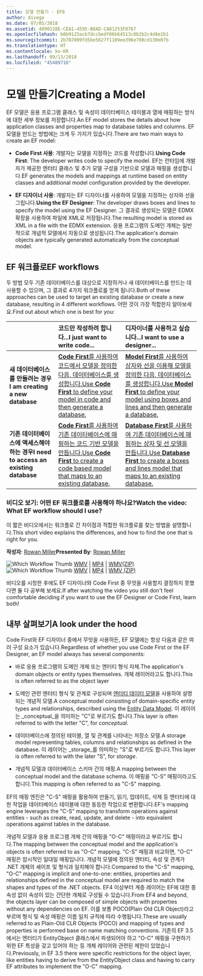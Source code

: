 ```yaml
---
title: 모델 만들기 - EF6
author: divega
ms.date: 07/05/2018
ms.assetid: 4890228E-CEA1-4595-B8AD-CA81253F8767
ms.openlocfilehash: b0b9125acb7dccbedf06b64513c0b2b2c4d8e1b1
ms.sourcegitcommit: 2b787009fd5be5627f1189ee396e708cd130e07b
ms.translationtype: HT
ms.contentlocale: ko-KR
ms.lasthandoff: 09/13/2018
ms.locfileid: "45489716"
---
```

# <a name="creating-a-model"></a><span data-ttu-id="ff2bb-102">모델 만들기</span><span class="sxs-lookup"><span data-stu-id="ff2bb-102">Creating a Model</span></span>

<span data-ttu-id="ff2bb-103">EF 모델은 응용 프로그램 클래스 및 속성이 데이터베이스 테이블과 열에 매핑하는 방식에 대한 세부 정보를 저장합니다.</span><span class="sxs-lookup"><span data-stu-id="ff2bb-103">An EF model stores the details about how application classes and properties map to database tables and columns.</span></span> <span data-ttu-id="ff2bb-104">EF 모델을 만드는 방법에는 크게 두 가지가 있습니다.</span><span class="sxs-lookup"><span data-stu-id="ff2bb-104">There are two main ways to create an EF model:</span></span>

- <span data-ttu-id="ff2bb-105">**Code First 사용**: 개발자는 모델을 지정하는 코드를 작성합니다.</span><span class="sxs-lookup"><span data-stu-id="ff2bb-105">**Using Code First**: The developer writes code to specify the model.</span></span> <span data-ttu-id="ff2bb-106">EF는 런타임에 개발자가 제공한 엔터티 클래스 및 추가 모델 구성을 기반으로 모델과 매핑을 생성합니다.</span><span class="sxs-lookup"><span data-stu-id="ff2bb-106">EF generates the models and mappings at runtime based on entity classes and additional model configuration provided by the developer.</span></span>

- <span data-ttu-id="ff2bb-107">**EF 디자이너 사용**: 개발자는 EF 디자이너를 사용하여 모델을 지정하는 상자와 선을 그립니다.</span><span class="sxs-lookup"><span data-stu-id="ff2bb-107">**Using the EF Designer**: The developer draws boxes and lines to specify the model using the EF Designer.</span></span> <span data-ttu-id="ff2bb-108">그 결과로 생성되는 모델은 EDMX 확장을 사용하여 파일에 XML로 저장됩니다.</span><span class="sxs-lookup"><span data-stu-id="ff2bb-108">The resulting model is stored as XML in a file with the EDMX extension.</span></span> <span data-ttu-id="ff2bb-109">응용 프로그램의 도메인 개체는 일반적으로 개념적 모델에서 자동으로 생성됩니다.</span><span class="sxs-lookup"><span data-stu-id="ff2bb-109">The application's domain objects are typically generated automatically from the conceptual model.</span></span>

## <a name="ef-workflows"></a><span data-ttu-id="ff2bb-110">EF 워크플로</span><span class="sxs-lookup"><span data-stu-id="ff2bb-110">EF workflows</span></span>

<span data-ttu-id="ff2bb-111">두 방법 모두 기존 데이터베이스를 대상으로 지정하거나 새 데이터베이스를 만드는 데 사용할 수 있으며, 그 결과로 4가지 워크플로를 얻게 됩니다.</span><span class="sxs-lookup"><span data-stu-id="ff2bb-111">Both of these approaches can be used to target an existing database or create a new database, resulting in 4 different workflows.</span></span>
<span data-ttu-id="ff2bb-112">어떤 것이 가장 적합한지 알아보세요.</span><span class="sxs-lookup"><span data-stu-id="ff2bb-112">Find out about which one is best for you:</span></span>  

|                                           | <span data-ttu-id="ff2bb-113">코드만 작성하려 합니다...</span><span class="sxs-lookup"><span data-stu-id="ff2bb-113">I just want to write code...</span></span>                                                                                                                   | <span data-ttu-id="ff2bb-114">디자이너를 사용하고 싶습니다...</span><span class="sxs-lookup"><span data-stu-id="ff2bb-114">I want to use a designer...</span></span>                                                                                                                        |
|:------------------------------------------|:-----------------------------------------------------------------------------------------------------------------------------------------------|:---------------------------------------------------------------------------------------------------------------------------------------------------|
| <span data-ttu-id="ff2bb-115">**새 데이터베이스를 만들려는 경우**</span><span class="sxs-lookup"><span data-stu-id="ff2bb-115">**I am creating a new database**</span></span>          | [<span data-ttu-id="ff2bb-116">**Code First**를 사용하여 코드에서 모델을 정의한 다음, 데이터베이스를 생성합니다.</span><span class="sxs-lookup"><span data-stu-id="ff2bb-116">Use **Code First** to define your model in code and then generate a database.</span></span>](~/ef6/modeling/code-first/workflows/new-database.md)           | [<span data-ttu-id="ff2bb-117">**Model First**를 사용하여 상자와 선을 이용해 모델을 정의한 다음, 데이터베이스를 생성합니다.</span><span class="sxs-lookup"><span data-stu-id="ff2bb-117">Use **Model First** to define your model using boxes and lines and then generate a database.</span></span>](~/ef6/modeling/designer/workflows/model-first.md)   |
| <span data-ttu-id="ff2bb-118">**기존 데이터베이스에 액세스해야 하는 경우**</span><span class="sxs-lookup"><span data-stu-id="ff2bb-118">**I need to access an existing database**</span></span> | [<span data-ttu-id="ff2bb-119">**Code First**를 사용하여 기존 데이터베이스에 매핑하는 코드 기반 모델을 만듭니다.</span><span class="sxs-lookup"><span data-stu-id="ff2bb-119">Use **Code First** to create a code based model that maps to an existing database.</span></span>](~/ef6/modeling/code-first/workflows/existing-database.md) | [<span data-ttu-id="ff2bb-120">**Database First**를 사용하여 기존 데이터베이스에 매핑하는 상자 및 선 모델을 만듭니다.</span><span class="sxs-lookup"><span data-stu-id="ff2bb-120">Use **Database First** to create a boxes and lines model that maps to an existing database.</span></span>](~/ef6/modeling/designer/workflows/database-first.md) |

### <a name="watch-the-video-what-ef-workflow-should-i-use"></a><span data-ttu-id="ff2bb-121">비디오 보기: 어떤 EF 워크플로를 사용해야 하나요?</span><span class="sxs-lookup"><span data-stu-id="ff2bb-121">Watch the video: What EF workflow should I use?</span></span>

<span data-ttu-id="ff2bb-122">이 짧은 비디오에서는 워크플로 간 차이점과 적합한 워크플로를 찾는 방법을 설명합니다.</span><span class="sxs-lookup"><span data-stu-id="ff2bb-122">This short video explains the differences, and how to find the one that is right for you.</span></span>

<span data-ttu-id="ff2bb-123">**작성자**: [Rowan Miller](http://romiller.com/)</span><span class="sxs-lookup"><span data-stu-id="ff2bb-123">**Presented By**: [Rowan Miller](http://romiller.com/)</span></span>

<span data-ttu-id="ff2bb-124">![Which Workflow Thumb](../media/whichworkflow-thumb.png) [WMV](http://download.microsoft.com/download/8/F/8/8F81F4CD-3678-4229-8D79-0C63FFA3C595/HDI_ITPro_Technet_winvideo_ChoseYourWorkflow.wmv) | [MP4](http://download.microsoft.com/download/8/F/8/8F81F4CD-3678-4229-8D79-0C63FFA3C595/HDI_ITPro_Technet_mp4video_ChoseYourWorkflow.m4v) | [WMV(ZIP)](http://download.microsoft.com/download/8/F/8/8F81F4CD-3678-4229-8D79-0C63FFA3C595/HDI_ITPro_Technet_winvideo_ChoseYourWorkflow.zip)</span><span class="sxs-lookup"><span data-stu-id="ff2bb-124">![Which Workflow Thumb](../media/whichworkflow-thumb.png) [WMV](http://download.microsoft.com/download/8/F/8/8F81F4CD-3678-4229-8D79-0C63FFA3C595/HDI_ITPro_Technet_winvideo_ChoseYourWorkflow.wmv) | [MP4](http://download.microsoft.com/download/8/F/8/8F81F4CD-3678-4229-8D79-0C63FFA3C595/HDI_ITPro_Technet_mp4video_ChoseYourWorkflow.m4v) | [WMV (ZIP)](http://download.microsoft.com/download/8/F/8/8F81F4CD-3678-4229-8D79-0C63FFA3C595/HDI_ITPro_Technet_winvideo_ChoseYourWorkflow.zip)</span></span>

<span data-ttu-id="ff2bb-125">비디오를 시청한 후에도 EF 디자이너와 Code First 중 무엇을 사용할지 결정하지 못했다면 둘 다 공부해 보세요.</span><span class="sxs-lookup"><span data-stu-id="ff2bb-125">If after watching the video you still don't feel comfortable deciding if you want to use the EF Designer or Code First, learn both!</span></span>

## <a name="a-look-under-the-hood"></a><span data-ttu-id="ff2bb-126">내부 살펴보기</span><span class="sxs-lookup"><span data-stu-id="ff2bb-126">A look under the hood</span></span>

<span data-ttu-id="ff2bb-127">Code First와 EF 디자이너 중에서 무엇을 사용하든, EF 모델에는 항상 다음과 같은 여러 구성 요소가 있습니다.</span><span class="sxs-lookup"><span data-stu-id="ff2bb-127">Regardless of whether you use Code First or the EF Designer, an EF model always has several components:</span></span>

- <span data-ttu-id="ff2bb-128">바로 응용 프로그램의 도메인 개체 또는 엔터티 형식 자체.</span><span class="sxs-lookup"><span data-stu-id="ff2bb-128">The application's domain objects or entity types themselves.</span></span> <span data-ttu-id="ff2bb-129">개체 레이어라고도 합니다.</span><span class="sxs-lookup"><span data-stu-id="ff2bb-129">This is often referred to as the object layer</span></span>

- <span data-ttu-id="ff2bb-130">도메인 관련 엔터티 형식 및 관계로 구성되며 [엔터티 데이터 모델](~/ef6/resources/glossary.md#entity-data-model)을 사용하여 설명되는 개념적 모델.</span><span class="sxs-lookup"><span data-stu-id="ff2bb-130">A conceptual model consisting of domain-specific entity types and relationships, described using the [Entity Data Model](~/ef6/resources/glossary.md#entity-data-model).</span></span> <span data-ttu-id="ff2bb-131">이 레이어는 _conceptual_을 의미하는 "C"로 부르기도 합니다.</span><span class="sxs-lookup"><span data-stu-id="ff2bb-131">This layer is often referred to with the letter "C", for _conceptual_.</span></span>

- <span data-ttu-id="ff2bb-132">데이터베이스에 정의된 테이블, 열 및 관계를 나타내는 저장소 모델.</span><span class="sxs-lookup"><span data-stu-id="ff2bb-132">A storage model representing tables, columns and relationships as defined in the database.</span></span> <span data-ttu-id="ff2bb-133">이 레이어는 _storage_를 의미하는 "S"로 부르기도 합니다.</span><span class="sxs-lookup"><span data-stu-id="ff2bb-133">This layer is often referred to with the later "S", for _storage_.</span></span>  

- <span data-ttu-id="ff2bb-134">개념적 모델과 데이터베이스 스키마 간의 매핑.</span><span class="sxs-lookup"><span data-stu-id="ff2bb-134">A mapping between the conceptual model and the database schema.</span></span> <span data-ttu-id="ff2bb-135">이 매핑을 "C-S" 매핑이라고도 합니다.</span><span class="sxs-lookup"><span data-stu-id="ff2bb-135">This mapping is often referred to as "C-S" mapping.</span></span>

<span data-ttu-id="ff2bb-136">EF의 매핑 엔진은 "C-S" 매핑을 활용하여 만들기, 읽기, 업데이트, 삭제 등 엔터티에 대한 작업을 데이터베이스 테이블에 대한 동등한 작업으로 변환합니다.</span><span class="sxs-lookup"><span data-stu-id="ff2bb-136">EF's mapping engine leverages the "C-S" mapping to transform operations against entities - such as create, read, update, and delete - into equivalent operations against tables in the database.</span></span>

<span data-ttu-id="ff2bb-137">개념적 모델과 응용 프로그램 개체 간의 매핑을 "O-C" 매핑이라고 부르기도 합니다.</span><span class="sxs-lookup"><span data-stu-id="ff2bb-137">The mapping between the conceptual model and the application's objects is often referred to as "O-C" mapping.</span></span> <span data-ttu-id="ff2bb-138">"C-S" 매핑과 비교하면, "O-C" 매핑은 암시적인 일대일 매핑입니다. 개념적 모델에 정의된 엔터티, 속성 및 관계가 .NET 개체의 셰이프 및 형식과 일치해야 합니다.</span><span class="sxs-lookup"><span data-stu-id="ff2bb-138">Compared to the "C-S" mapping, "O-C" mapping is implicit and one-to-one: entities, properties and relationships defined in the conceptual model are required to match the shapes and types of the .NET objects.</span></span> <span data-ttu-id="ff2bb-139">EF4 이상부터 계층 레이어는 EF에 대한 종속성 없이 속성이 있는 간단한 개체로 구성될 수 있습니다.</span><span class="sxs-lookup"><span data-stu-id="ff2bb-139">From EF4 and beyond, the objects layer can be composed of simple objects with properties without any dependencies on EF.</span></span> <span data-ttu-id="ff2bb-140">이를 보통 POCO(Plain Old CLR Object)라고 부르며 형식 및 속성 매핑은 이름 일치 규칙에 따라 수행됩니다.</span><span class="sxs-lookup"><span data-stu-id="ff2bb-140">These are usually referred to as Plain-Old CLR Objects (POCO) and mapping of types and properties is performed base on name matching conventions.</span></span> <span data-ttu-id="ff2bb-141">기존의 EF 3.5에서는 엔터티가 EntityObject 클래스에서 파생되어야 하고 "O-C" 매핑을 구현하기 위한 EF 특성을 갖고 있어야 하는 등 개체 레이어와 관련된 제한이 있었습니다.</span><span class="sxs-lookup"><span data-stu-id="ff2bb-141">Previously, in EF 3.5 there were specific restrictions for the object layer, like entities having to derive from the EntityObject class and having to carry EF attributes to implement the "O-C" mapping.</span></span>

